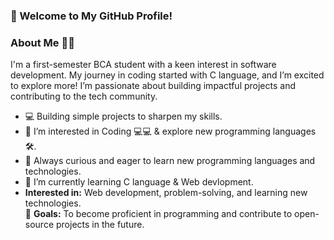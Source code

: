 ### 🌟 Welcome to My GitHub Profile! 
### About Me 🧑‍💻

I'm a first-semester BCA student with a keen interest in software development. My journey in coding started with C language, and I’m excited to explore more! I’m passionate about building impactful projects and contributing to the tech community.
-  💻 Building simple projects to sharpen my skills.
- 👀 I’m interested in Coding 💻💻 & explore new programming languages 🛠.
- 🚀 Always curious and eager to learn new programming languages and technologies.
- 🌱 I’m currently learning C language & Web devlopment.
-  **Interested in:** Web development, problem-solving, and learning new technologies.<br>
🎯 **Goals:** To become proficient in programming and contribute to open-source projects in the future.


<!---
Shubhamkundu06/Shubhamkundu06 is a ✨ special ✨ repository because its `README.md` (this file) appears on your GitHub profile.
You can click the Preview link to take a look at your changes.
--->
